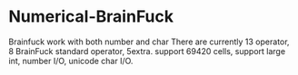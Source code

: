 # Numerical-BrainFuck
Brainfuck work with both number and char
There are currently 13 operator, 8 BrainFuck standard operator, 5extra.
support 69420 cells, support large int, number I/O, unicode char I/O.
